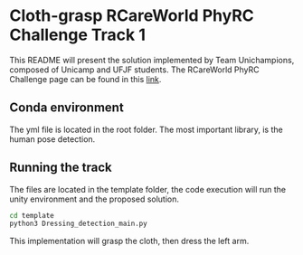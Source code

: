 # Cloth-grasp RCareWorld PhyRC Challenge Track 1

This README will present the solution implemented by Team Unichampions, composed of Unicamp and UFJF students. The RCareWorld PhyRC Challenge page can be found in this [link](https://drive.google.com/file/d/1T8tCzrUzlas_fWB-qjqmGC-mZrHowwUN/view?usp=drive_link).

## Conda environment

The yml file is located in the root folder. The most important library, is the human pose detection.

## Running the track

The files are located in the template folder, the code execution will run the unity environment and the proposed solution.

```bash
cd template
python3 Dressing_detection_main.py
```

This implementation will grasp the cloth, then dress the left arm.

